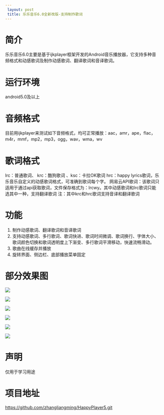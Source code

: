 ```yaml
---
 layout: post
 title: 乐乐音乐6.0全新改版-支持制作歌词
---
```


# 简介 #
乐乐音乐6.0主要是基于ijkplayer框架开发的Android音乐播放器，它支持多种音频格式和动感歌词及制作动感歌词、翻译歌词和音译歌词。

# 运行环境 #
android5.0及以上

# 音频格式 #
目前用ijkplayer来测试如下音频格式，均可正常播放：aac，amr，ape，flac，m4r，mmf，mp2，mp3，ogg，wav，wma，wv

# 歌词格式 #
lrc：普通歌词、 krc：酷狗歌词 、ksc：卡拉OK歌词
hrc：happy lyrics歌词，乐乐音乐自定义的动感歌词格式，可准确到歌词每个字。
网易云API歌词：该歌词只适用于通过api获取歌词，文件保存格式为：lrcwy。其中动感歌词和lrc歌词只能选其中一种，支持翻译歌词
注：其中krc和hrc歌词支持音译和翻译歌词

# 功能 #
1. 制作动感歌词、翻译歌词和音译歌词
2. 支持动感歌词、多行歌词、歌词快进、歌词时间微调、歌词换行、字体大小、歌词颜色切换和歌词透明度上下渐变、多行歌词平滑移动，快速流畅滑动。
3. 歌曲在线缓存并播放
4. 旋转界面、侧边栏、底部播放菜单固定

# 部分效果图 #
![](https://i.imgur.com/BQ6XuC7.png)

![](https://i.imgur.com/R3iQwme.png)

![](https://i.imgur.com/jd4sh6h.png)

![](https://i.imgur.com/1Q2akwq.png)

![](https://i.imgur.com/KCwI594.png)

![](https://i.imgur.com/X78agDL.png)

# 声明 #
仅用于学习用途

# 项目地址 #
https://github.com/zhangliangming/HappyPlayer5.git